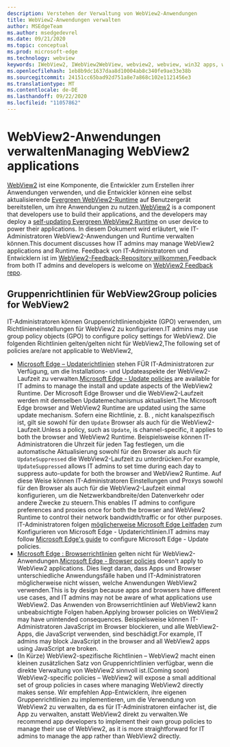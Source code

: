 ```yaml
---
description: Verstehen der Verwaltung von WebView2-Anwendungen
title: WebView2-Anwendungen verwalten
author: MSEdgeTeam
ms.author: msedgedevrel
ms.date: 09/21/2020
ms.topic: conceptual
ms.prod: microsoft-edge
ms.technology: webview
keywords: IWebView2, IWebView2WebView, webview2, webview, win32 apps, win32, edge, ICoreWebView2, ICoreWebView2Host, browser control, edge html, enterprise, group policy, manageability
ms.openlocfilehash: 1eb8b9dc1637daa8d10004ab8c340fe9ae33e38b
ms.sourcegitcommit: 24151cc65bad92d751a8e7a868c102e1121456e3
ms.translationtype: MT
ms.contentlocale: de-DE
ms.lasthandoff: 09/22/2020
ms.locfileid: "11057862"
---
```

# <span data-ttu-id="bf455-104">WebView2-Anwendungen verwalten</span><span class="sxs-lookup"><span data-stu-id="bf455-104">Managing WebView2 applications</span></span>  

<span data-ttu-id="bf455-105">[WebView2][WebView2Landing] ist eine Komponente, die Entwickler zum Erstellen ihrer Anwendungen verwenden, und die Entwickler können eine selbst aktualisierende [Evergreen WebView2-Runtime][Webview2ConceptsDistributionUnderstandRuntimeInstallerPreview] auf Benutzergerät bereitstellen, um ihre Anwendungen zu nutzen.</span><span class="sxs-lookup"><span data-stu-id="bf455-105">[WebView2][WebView2Landing] is a component that developers use to build their applications, and the developers may deploy a [self-updating Evergreen WebView2 Runtime][Webview2ConceptsDistributionUnderstandRuntimeInstallerPreview] on user device to power their applications.</span></span>  <span data-ttu-id="bf455-106">In diesem Dokument wird erläutert, wie IT-Administratoren WebView2-Anwendungen und Runtime verwalten können.</span><span class="sxs-lookup"><span data-stu-id="bf455-106">This document discusses how IT admins may manage WebView2 applications and Runtime.</span></span>  <span data-ttu-id="bf455-107">Feedback von IT-Administratoren und Entwicklern ist im [WebView2-Feedback-Repository willkommen.][GithubMicrosoftedgeWebviewfeddback]</span><span class="sxs-lookup"><span data-stu-id="bf455-107">Feedback from both IT admins and developers is welcome on [WebView2 Feedback repo][GithubMicrosoftedgeWebviewfeddback].</span></span>  

## <a name="group-policies-for-webview2"></a><span data-ttu-id="bf455-108">Gruppenrichtlinien für WebView2</span><span class="sxs-lookup"><span data-stu-id="bf455-108">Group policies for WebView2</span></span>  

<span data-ttu-id="bf455-109">IT-Administratoren können Gruppenrichtlinienobjekte \(GPO\) verwenden, um Richtlinieneinstellungen für WebView2 zu konfigurieren.</span><span class="sxs-lookup"><span data-stu-id="bf455-109">IT admins may use group policy objects \(GPO\) to configure policy settings for WebView2.</span></span>  <span data-ttu-id="bf455-110">Die folgenden Richtlinien gelten/gelten nicht für WebView2,</span><span class="sxs-lookup"><span data-stu-id="bf455-110">The following set of policies are/are not applicable to WebView2,</span></span>  

*   <span data-ttu-id="bf455-111">[Microsoft Edge – Updaterichtlinien][EdgeUpdatePolicies] stehen FÜR IT-Administratoren zur Verfügung, um die Installations- und Updateaspekte der WebView2-Laufzeit zu verwalten.</span><span class="sxs-lookup"><span data-stu-id="bf455-111">[Microsoft Edge - Update policies][EdgeUpdatePolicies] are available for IT admins to manage the install and update aspects of the WebView2 Runtime.</span></span>  <span data-ttu-id="bf455-112">Der Microsoft Edge Browser und die WebView2-Laufzeit werden mit demselben Updatemechanismus aktualisiert.</span><span class="sxs-lookup"><span data-stu-id="bf455-112">The Microsoft Edge browser and WebView2 Runtime are updated using the same update mechanism.</span></span>  <span data-ttu-id="bf455-113">Sofern eine Richtlinie, z. B. , nicht kanalspezifisch ist, gilt sie sowohl für den `Update` Browser als auch für die WebView2-Laufzeit.</span><span class="sxs-lookup"><span data-stu-id="bf455-113">Unless a policy, such as `Update`, is channel-specific, it applies to both the browser and WebView2 Runtime.</span></span>  <span data-ttu-id="bf455-114">Beispielsweise können IT-Administratoren die Uhrzeit für jeden Tag festlegen, um die automatische Aktualisierung sowohl für den Browser als auch für `UpdateSuppressed` die WebView2-Laufzeit zu unterdrücken.</span><span class="sxs-lookup"><span data-stu-id="bf455-114">For example, `UpdateSuppressed` allows IT admins to set time during each day to suppress auto-update for both the browser and WebView2 Runtime.</span></span>  <span data-ttu-id="bf455-115">Auf diese Weise können IT-Administratoren Einstellungen und Proxys sowohl für den Browser als auch für die WebView2-Laufzeit einmal konfigurieren, um die Netzwerkbandbreite/den Datenverkehr oder andere Zwecke zu steuern.</span><span class="sxs-lookup"><span data-stu-id="bf455-115">This enables IT admins to configure preferences and proxies once for both the browser and WebView2 Runtime to control their network bandwidth/traffic or for other purposes.</span></span>  <span data-ttu-id="bf455-116">IT-Administratoren folgen [möglicherweise Microsoft Edge Leitfaden][ConfigureMicrosoftEdge] zum Konfigurieren von Microsoft Edge - Updaterichtlinien.</span><span class="sxs-lookup"><span data-stu-id="bf455-116">IT admins may follow [Microsoft Edge's guide][ConfigureMicrosoftEdge] to configure Microsoft Edge - Update policies.</span></span>  
*   <span data-ttu-id="bf455-117">[Microsoft Edge : Browserrichtlinien][EdgeBrowserPolicies] gelten nicht für WebView2-Anwendungen.</span><span class="sxs-lookup"><span data-stu-id="bf455-117">[Microsoft Edge - Browser policies][EdgeBrowserPolicies] doesn't apply to WebView2 applications.</span></span>  <span data-ttu-id="bf455-118">Dies liegt daran, dass Apps und Browser unterschiedliche Anwendungsfälle haben und IT-Administratoren möglicherweise nicht wissen, welche Anwendungen WebView2 verwenden.</span><span class="sxs-lookup"><span data-stu-id="bf455-118">This is by design because apps and browsers have different use cases, and IT admins may not be aware of what applications use WebView2.</span></span>  <span data-ttu-id="bf455-119">Das Anwenden von Browserrichtlinien auf WebView2 kann unbeabsichtigte Folgen haben.</span><span class="sxs-lookup"><span data-stu-id="bf455-119">Applying browser policies on WebView2 may have unintended consequences.</span></span>  <span data-ttu-id="bf455-120">Beispielsweise können IT-Administratoren JavaScript im Browser blockieren, und alle WebView2-Apps, die JavaScript verwenden, sind beschädigt.</span><span class="sxs-lookup"><span data-stu-id="bf455-120">For example, IT admins may block JavaScript in the browser and all WebView2 apps using JavaScript are broken.</span></span>  
*   <span data-ttu-id="bf455-121">\(In Kürze\) WebView2-spezifische Richtlinien – WebView2 macht einen kleinen zusätzlichen Satz von Gruppenrichtlinien verfügbar, wenn die direkte Verwaltung von WebView2 sinnvoll ist.</span><span class="sxs-lookup"><span data-stu-id="bf455-121">\(Coming soon\) WebView2-specific policies – WebView2 will expose a small additional set of group policies in cases where managing WebView2 directly makes sense.</span></span>  <span data-ttu-id="bf455-122">Wir empfehlen App-Entwicklern, ihre eigenen Gruppenrichtlinien zu implementieren, um die Verwendung von WebView2 zu verwalten, da es für IT-Administratoren einfacher ist, die App zu verwalten, anstatt WebView2 direkt zu verwalten.</span><span class="sxs-lookup"><span data-stu-id="bf455-122">We recommend app developers to implement their own group policies to manage their use of WebView2, as it is more straightforward for IT admins to manage the app rather than WebView2 directly.</span></span>  

<!-- Links -->  

[Webview2ConceptsDistributionUnderstandRuntimeInstallerPreview]: ./distribution.md#understanding-the-webview2-runtime "Verstehen der WebView2-Runtime und des Installationsprogramms (Preview) – Verteilung von Anwendungen mithilfe von WebView2 | Microsoft Docs"  

[WebView2Landing]: ../index.md "Einführung in Microsoft Edge WebView2 (Preview) | Microsoft Docs"  

[EdgeUpdatePolicies]: /deployedge/microsoft-edge-update-policies "Microsoft Edge – Aktualisieren von Richtlinien | Microsoft Docs"  
[EdgeBrowserPolicies]: /deployedge/microsoft-edge-policies "Microsoft Edge – Browserrichtlinien | Microsoft Docs"  
[ConfigureMicrosoftEdge]: /deployedge/configure-microsoft-edge "Konfigurieren Microsoft Edge Richtlinieneinstellungen für Windows | Microsoft Docs"  


[GithubMicrosoftedgeWebviewfeddback]: https://github.com/MicrosoftEdge/WebViewFeedback "WebView Feedback – MicrosoftEdge/WebViewFeedback | GitHub"  
